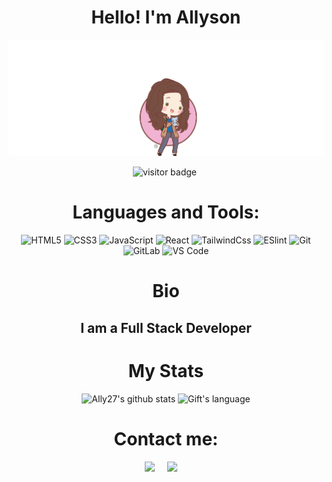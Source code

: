 <div align="center">

<h1> Hello! I'm Allyson</h1>

<picture >
 <img alt="Photo of Ally Logo" src=".\assets\images\MeowMer-01 (4).png" width ="800">
</picture>

![visitor badge](https://visitor-badge.glitch.me/badge?page_id=Ally27.visitor-badge&left_color=purple&right_color=blue&left_text=Hello%20Visitors)
<img>

# Languages and Tools:

![HTML5](https://img.shields.io/badge/-HTML5-%23E44D27?style=flat-square&logo=html5&logoColor=ffffff)
![CSS3](https://img.shields.io/badge/-CSS3-%231572B6?style=flat-square&logo=css3)
![JavaScript](https://img.shields.io/badge/-JavaScript-%23F7DF1C?style=flat-square&logo=javascript&logoColor=000000&labelColor=%23F7DF1C&color=%23FFCE5A)
![React](https://img.shields.io/badge/-React-%23282C34?style=flat-square&logo=react)
![TailwindCss](https://img.shields.io/badge/-TailwindCss-%231a202c?style=flat-square&logo=tailwind-css)
![ESlint](https://img.shields.io/badge/-ESLint-%234B32C3?style=flat-square&logo=eslint)
![Git](https://img.shields.io/badge/-Git-%23F05032?style=flat-square&logo=git&logoColor=%23ffffff)
![GitLab](https://img.shields.io/badge/-GitLab-FCA121?style=flat-square&logo=gitlab)
![VS Code](https://img.shields.io/badge/-VSCode-%23007ACC?style=flat-square&logo=visual-studio-code)

<!-- (Will update this later, last updated on: 4.16.23) -->
# Bio

<h2>I am a Full Stack Developer </h2>

# My Stats

![Ally27's github stats](https://github-readme-stats.vercel.app/api?username=Ally27&show_icons=true&theme=dracula)
 <img src="https://github-readme-stats.vercel.app/api/top-langs?username=Ally27&langs_count=10&show_icons=true&locale=en&layout=compact&theme=dracula" alt="Gift's language" height="192px"  width="500px"/>


# Contact me:
<p>
  <a target="_blank"href="https://www.linkedin.com/in/allyson-gonzales-94485a250/"><img src="https://img.shields.io/badge/linkedin-%230077B5.svg?&style=for-the-badge&logo=linkedin&logoColor=white" /></a>&nbsp;&nbsp;&nbsp;&nbsp;
  <a href="mailto:allysonmg21@gmail.com?subject=Hello%20Ileri,%20From%20Github"><img src="https://img.shields.io/badge/gmail-%23D14836.svg?&style=for-the-badge&logo=gmail&logoColor=white" /></a>&nbsp;&nbsp;&nbsp;&nbsp;
</p>
</div>

<!--
**Ally27/Ally27** is a ✨ _special_ ✨ repository because its `README.md` (this file) appears on your GitHub profile.

Here are some ideas to get you started:

- 🔭 I’m currently working on ...
- 🌱 I’m currently learning ...
- 👯 I’m looking to collaborate on ...
- 🤔 I’m looking for help with ...
- 💬 Ask me about ...
- 📫 How to reach me: ...
- 😄 Pronouns: ...
- ⚡ Fun fact: ...
-->

